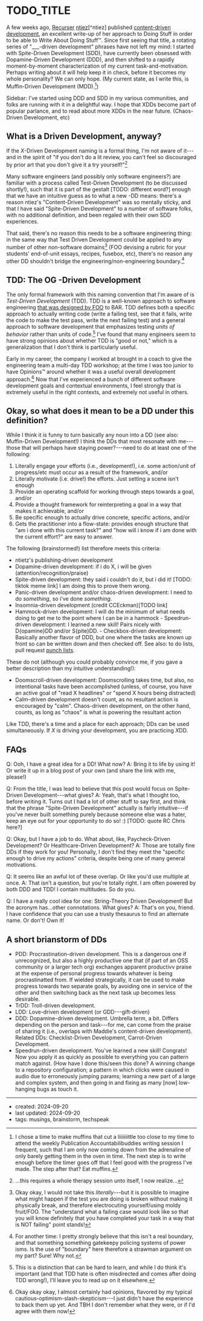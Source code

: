 # TODO_TITLE

A few weeks ago, [Recurser](@TODO) [ntiez](@TODO)[^ntiez]
 published [content-driven development](https://ntietz.com/blog/making-progress-with-content-driven-development), an excellent write-up of her approach to Doing Stuff in order to be able to Write About Doing Stuff™. Since first seeing that title, a rotating series of "___-driven development" phrases have not left my mind: I started with Spite-Driven Development (SDD), have currently been obsessed with Dopamine-Driven Development (DDD), and then shifted to a rapidly moment-by-moment characterization of my current task-and-motivation. Perhaps writing about it will help keep it in check, before it becomes my whole personality? We can only hope. (My current state, as I write this, is Muffin-Driven Development (MDD).[^MDD])

Sidebar: I've started using DDD and SDD in my various communities, and folks are running with it in a delightful way. I hope that XDDs become part of popular parlance, and to read about more XDDs in the near future. (Chaos-Driven Development, etc)

## What is a Driven Development, anyway?

If the *X*-Driven Development naming is a formal thing, I'm not aware of it---and in the spirit of "if you don't do a lit review, you can't feel so discouraged by prior art that you don't give it a try yourself!"[^litreview] 

Many software engineers (and possibly only software engineers?) are familiar with a process called Test-Driven Development (to be discussed shortly!), such that it is part of the gestalt [TODO: different word?] enough that we have an intuitive guess as to what a new -DD means: there's a reason ntiez's "Content-Driven Development" was so mentally sticky, and that I have said "Spite-Driven Development" to a number of software folks, with no additional definition, and been regaled with their own SDD experiences.

That said, there's no reason this needs to be a software engineering thing: in the same way that Test Driven Development could be applied to any number of other non-software domains[^TDDdomains] (FOO devising a rubric for your students' end-of-unit essays, recipes, fusebox, etc), there's no reason any other DD shouldn't bridge the engineering/non-engineering boundary.[^binaries]

[^binaries]: For another time: I pretty strongly believe that this isn't a real boundary, and that something something gatekeepy policing systems of power isms. Is the use of "boundary" here therefore a strawman argument on my part? Sure! Why not.

[^TDDdomains]: Okay okay, I would not take this *literally*---but it is possible to imagine what might happen if the test you are doing is broken without making it physically break, and therefore electrocuting yourself/using moldy fruit/FOO. The "understand what a failing case would look like so that you will know definitely that you have completed your task in a way that is NOT failing" point stands!

## TDD: The OG -Driven Development

The only formal framework with this naming convention that I'm aware of is *Test-Driven Development* (TDD). TDD is a well-known approach to software engineering [that was designed by FOO](TODO) to BAR. TDD defines both a specific approach to actually writing code (write a failing test, see that it fails, write the code to make the test pass, write the next failing test) and a general approach to software development that emphasizes testing *units of behavior* rather than units of code.[^TDDfeels] I've found that many engineers seem to have strong opinions about whether TDD is "good or not," which is a generalization that I don't think is particularly useful. 

[^TDDfeels]: This is a distinction that can be hard to learn, and while I do think it's important (and that TDD hate is often misdirected and comes after doing TDD wrong!), I'll leave you to read up on it elsewhere.

Early in my career, the company I worked at brought in a coach to give the engineering team a multi-day TDD workshop; at the time I was too junior to have Opinions™ around whether it was a useful overall development approach.[^junior] Now that I've experienced a bunch of different software development goals and contextual environments, I feel strongly that is extremely useful in the right contexts, and extremely not useful in others. 

[^junior]: Okay okay okay, I almost certainly had opinions, flavored by my typical cautious-optimism-slash-skepticism---I just didn't have the experience to back them up yet. And TBH I don't remember what they were, or if I'd agree with them now!

## Okay, so what does it mean to be a DD under this definition?

While I think it is funny to turn basically any noun into a DD (see also: Muffin-Driven Development!) I think the DDs that most resonate with me---those that will perhaps have staying power?---need to do at least one of the following:

1. Literally engage your efforts (i.e., development!), i.e. some action/unit of progress/etc must occur as a result of the framework, and/or
2. Literally motivate (i.e. drive!) the efforts. Just setting a scene isn't enough
3. Provide an operating scaffold for working through steps towards a goal, and/or
4. Provide a thought framework for reinterpreting a goal in a way that makes it achievable, and/or
5. Be specific enough to actually drive concrete, specific actions, and/or
6. Gets the practitioner into a flow-state: provides enough structure that "am i done with this current task?" and "how will i know if i am done with the current effort?" are easy to answer.

The following (brainstormed!) list therefore meets this criteria:
   - ntietz's publishing-driven development
   - Dopamine-driven development: if i do X, i will be given (attention/recognition/praise)
   - Spite-driven development: they said i couldn't do it, but i did it! [TODO: tiktok meme link] I am doing this to prove them wrong.
   - Panic-driven development and/or chaos-driven development: I need to do *something*, so i've done *something*. 
   - Insomnia-driven development (credit CCEckman)[TODO link]
   - Hammock-driven development: I will do the minimum of what needs doing to get me to the point where I can be in a hammock
    - Speedrun-driven development: I learned a new skill! Pairs nicely with D{opamine}DD and/or S{pite}DD.
    - Checkbox-driven development: Basically another flavor of DDD, but one where the tasks are known up front so can be written down and then checked off. See also: to do lists, pull request [punch lists](TODO).  
 
These do not (although you could probably convince me, if you gave a better description than my intuitive understanding!):
- Doomscroll-driven development: Doomscrolling takes time, but also, no intentional tasks have been accomplished (unless, of course, you have an active goal of "read X headlines" or "spend X hours being distracted)
- Calm-driven development doesn't count, as no resultant action is encouraged by "calm". Chaos-driven development, on the other hand, counts, as long as "chaos" is what is powering the resultant action

Like TDD, there's a time and a place for each approach; DDs can be used simultaneously. If *X* is driving your development, you are practicing *X*DD. 

## FAQs

Q: Ooh, I have a great idea for a DD! What now?
A: Bring it to life by using it! Or write it up in a blog post of your own (and share the link with me, please!)

Q: From the title, I was lead to believe that this post would focus on Spite-Driven Development---what gives?
A: Yeah, that's what I thought too, before writing it. Turns out I had a lot of other stuff to say first, and think that the phrase "Spite-Driven Development" actually is fairly intuitive---if you've never built something purely because someone else was a hater, keep an eye out for your opportunity to do so! :) [TODO: quote RC Chris here?] 

Q: Okay, but I have a job to do. What about, like, Paycheck-Driven Development? Or Healthcare-Driven Development?
A: Those are totally fine DDs if they work for you! Personally, I don't find they meet the "specific enough to drive my actions" criteria, despite being one of many general motivations.

Q: It seems like an awful lot of these overlap. Or like you'd use multiple at once.
A: That isn't a question, but you're totally right. I am often powered by both DDD and TDD! I contain multitudes. So do you.

Q: I have a really cool idea for one: String-Theory Driven Development! But the acronym has...other connotations. What gives?
A: That's on you, friend. I have confidence that you can use a trusty thesaurus to find an alternate name. Or don't! Own it!

## A short brianstorm of DDs
- PDD: Procrastination-driven development. This is a dangerous one if unrecognized, but also a highly productive one that (if part of an OSS community or a larger tech org) exchanges apparent productivv praise at the expense of personal progress towards whatever is being procrastinatted from. If wielded strategically, it can be used to make progress towards two separate goals, by avoiding one in service of the other and then switching back as the next task up becomes less desirable.
- TrDD: Troll-driven development.
- LDD: Love-driven development (or GDD---gift-driven)
- DDD: Dopamine-driven development. Umbrella term, a bit. Differs depending on the person and task---for me, can come from the praise of sharing it (i.e., overlaps with Maddie's content-driven development). Related DDs: Checklist-Driven Development, Carrot-Driven Development.
- Speedrun-driven development. You've learned a new skill! Congrats! Now you apply it as quickly as possible to everything you can pattern match against. (How have I done this/seen this done? A winning change to a repository configuration; a pattern in which clicks were caused in audio due to erroneously jumping params; learning a new part of a large and complex system, and then going in and fixing as many [now] low-hanging bugs as touch it.  


[^MDD]: I chose a time to make muffins[^recipe] that cut a liiiiiiittle too close to my time to attend the weekly Publication Accountabilibuddies[^hi] writing session I frequent, such that I am only now coming down from the adrenaline of only barely getting them in the oven in time. The next step is to write enough before the timer goes off that I feel good with the progress I've made. The step after that? Eat muffins. 

[^hi]: Shoutout to my regular co-writing buddies [cceckman]() and [piya]()!

[^recipe]: This recipe (in muffin format) is phenomenal. Sub whole oats for coconut if you want to flashback to midwest autumns as you consume them.

[^ntietz]: All of her writing is excellent, I recommend checking out other posts!

[^litreview]: ...this requires a whole therapy session unto itself, I now realize...



--- 
- created: 2024-09-20
- last updated: 2024-09-20
- tags: musings, brainstorm, techspeak
